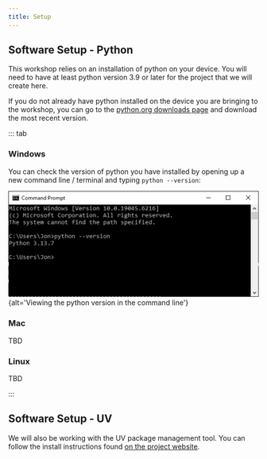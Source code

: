 ```yaml
---
title: Setup
---
```


## Software Setup - Python

This workshop relies on an installation of python on your device. You will need to have at least
python version 3.9 or later for the project that we will create here.

If you do not already have python installed on the device you are bringing to the workshop, you can
go to the [python.org downloads page](https://www.python.org/downloads/) and download the most
recent version.

::: tab

### Windows

You can check the version of python you have installed by opening up a new command line / terminal
and typing `python --version`:

![Command line terminal showing the results of python --version](./fig/python-version.PNG){alt='Viewing the python version in the command line'}

### Mac

TBD

### Linux

TBD

:::

## Software Setup - UV

We will also be working with the UV package management tool. You can follow the install
instructions found [on the project website](https://docs.astral.sh/uv/getting-started/installation/).